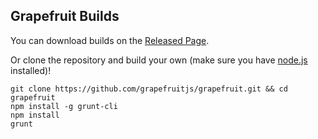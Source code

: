 ## Grapefruit Builds

You can download builds on the [Released Page][0].

Or clone the repository and build your own (make sure you have [node.js][1] installed)!

```shell
git clone https://github.com/grapefruitjs/grapefruit.git && cd grapefruit
npm install -g grunt-cli
npm install
grunt
```

[0]: https://github.com/grapefruitjs/grapefruit/releases
[1]: http://nodejs.org/
[2]: http://gruntjs.com/